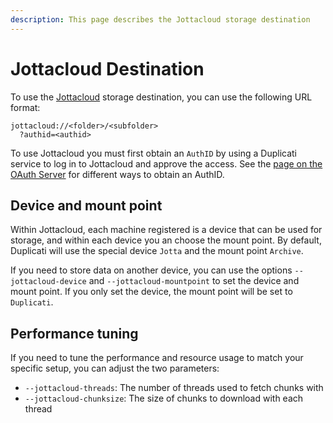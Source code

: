 ```yaml
---
description: This page describes the Jottacloud storage destination
---
```


# Jottacloud Destination

To use the [Jottacloud](https://jottacloud.com/) storage destination, you can use the following URL format:

```
jottacloud://<folder>/<subfolder>
  ?authid=<authid>
```

To use Jottacloud you must first obtain an `AuthID` by using a Duplicati service to log in to Jottacloud and approve the access. See the [page on the OAuth Server](../../duplicati-programs/oauth-server.md) for different ways to obtain an AuthID.

## Device and mount point

Within Jottacloud, each machine registered is a device that can be used for storage, and within each device you an choose the mount point. By default, Duplicati will use the special device `Jotta` and the mount point `Archive`.&#x20;

If you need to store data on another device, you can use the options `--jottacloud-device` and `--jottacloud-mountpoint` to set the device and mount point. If you only set the device, the mount point will be set to `Duplicati`.

## Performance tuning

If you need to tune the performance and resource usage to match your specific setup, you can adjust the two parameters:

* `--jottacloud-threads`: The number of threads used to fetch chunks with
* `--jottacloud-chunksize`: The size of chunks to download with each thread
